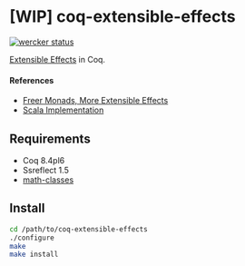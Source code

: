 [WIP] coq-extensible-effects
============================

[![wercker status](https://app.wercker.com/status/564afbf7afd50224c0cdc07a27637576/s "wercker status")](https://app.wercker.com/project/bykey/564afbf7afd50224c0cdc07a27637576)

[Extensible Effects](http://okmij.org/ftp/Haskell/extensible/) in Coq.

#### References

- [Freer Monads, More Extensible Effects](http://dx.doi.org/10.1145/2804302.2804319)
- [Scala Implementation](https://github.com/halcat0x15a/kits/)

Requirements
------------

- Coq 8.4pl6
- Ssreflect 1.5
- [math-classes](https://github.com/math-classes/math-classes)

Install
-------

```sh
cd /path/to/coq-extensible-effects
./configure
make
make install
```
